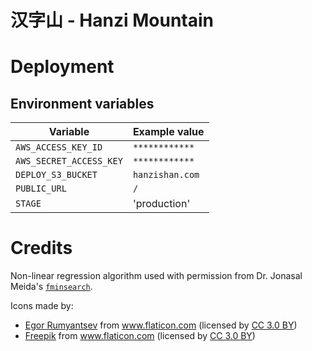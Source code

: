 # 汉字山 - Hanzi Mountain

# Deployment

## Environment variables

| Variable                | Example value   |
| ----------------------- | --------------- |
| `AWS_ACCESS_KEY_ID`     | `************`  |
| `AWS_SECRET_ACCESS_KEY` | `************`  |
| `DEPLOY_S3_BUCKET`      | `hanzishan.com` |
| `PUBLIC_URL`            | `/`             |
| `STAGE`                 | 'production'    |

# Credits

Non-linear regression algorithm used with permission from Dr. Jonasal Meida's 
[`fminsearch`](https://github.com/jonasalmeida/fminsearch).

Icons made by:

* <a href="https://www.flaticon.com/authors/egor-rumyantsev" title="Egor Rumyantsev">Egor Rumyantsev</a>
    from <a href="https://www.flaticon.com/" title="Flaticon"> www.flaticon.com</a>
    (licensed by <a href="http://creativecommons.org/licenses/by/3.0/" title="Creative Commons BY 3.0" target="_blank">CC 3.0 BY</a>) 
* <a href="https://www.freepik.com/" title="Freepik">Freepik</a>
    from <a href="https://www.flaticon.com/" title="Flaticon"> www.flaticon.com</a>
    (licensed by <a href="http://creativecommons.org/licenses/by/3.0/" title="Creative Commons BY 3.0" target="_blank">CC 3.0 BY</a>)
